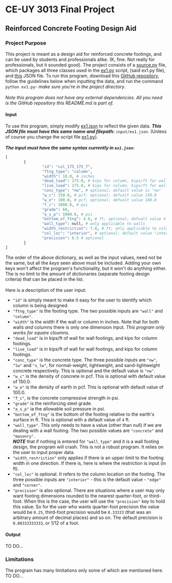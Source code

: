# CE-UY 3013 Final Project

## Reinforced Concrete Footing Design Aid

### Project Purpose

This project is meant as a design aid for reinforced concrete footings, and 
can be used by students and professionals alike. (K, fine. Not really for 
professionals, but it sounded good). The project consists of a 
[source.py](https://github.com/aryeludmir/ceuy3013-final-project--footings/blob/main/source.py)
file, which packages all three classes used in the 
[ex1.py](https://github.com/aryeludmir/ceuy3013-final-project--footings/blob/main/ex1.py)
script, (said ex1.py file), and 
[this](https://github.com/aryeludmir/ceuy3013-final-project--footings/blob/main/input/ex1.json)
JSON file. To run this program, download this
[GitHub repository](https://github.com/aryeludmir/ceuy3013-final-project--footings.git),
follow the guidelines below when inputting the data, and run the command `python ex1.py`-
*make sure you're in the project directory*. 
<br />
<br />
*Note this program does not have any external dependencies. All you need is the
GitHub repository this README.md is part of.*

#### Input
To use this program, simply modify
[ex1.json](https://github.com/aryeludmir/ceuy3013-final-project--footings/blob/main/input/ex1.json)
to reflect the given data. ***This JSON file must have this same name and filepath:*** `input/ex1.json`.
(Unless of course you change the script file
[ex1.py](https://github.com/aryeludmir/ceuy3013-final-project--footings/blob/main/ex1.py)).
<br />
<br />
***The input must have the same syntax currently in `ex1.json`:***
<br />
```python
[
        {
                "id": "col_175_175_7",
                "ftng_type": "column",
                "width": 18.0, # inches
                "dead_load": 175.0, # kips for column, kips/ft for walls
                "live_load": 175.0, # kips for column, kips/ft for walls
                "conc_type": "nw", # optional; default value is "nw"
                "w_c": 150.0, # pcf; optional; defualt value 150.0
                "w_e": 100.0, # pcf; optional; defualt value 100.0
                "f_c": 3000.0, # psi
                "grade": 60,
                "a_s_p": 5000.0, # psi
                "bottom_of_ftng": 4.0, # ft; optional; defualt value 4
                "wall_type": null, # only applicable to walls
                "width_restriction": 7.0, # ft; only applicable to columns
                "col_loc": "interior", # optional; default value "interior"
                "precision": 0.5 # optional
        }
]
```
The order of the above dictionary, as well as the input values, need not 
be the same, but all the *keys* seen above must be included. Adding your
own keys won't affect the program's functionality, but it won't do anything either.
The is no limit to the amount of dictionaries (separate footing design criteria) 
that can be placed in the list.
<br />
<br />
Here is a description of the user input:
<br />
* `"id"` is simply meant to make it easy for the user to identify
which column is being designed.
* `"ftng_type"` is the footing type. The two possible inputs are
`"wall"` and `"column"`.
* `"width"` is the width if the wall or column in inches. Note that
for both walls *and* columns there is only one dimension input. *This
program only works for square cloumns*.
* `"dead_load"` is in kips/ft of wall for wall footings, and kips for 
 column footings.
* `"live_load"` is in kips/ft of wall for wall footings, and kips for 
column footings.
* `"conc_type"` is the concrete type. The three possible inputs are 
`"nw"`, `"lw"` and `"s_lw"`, for normal-weight, lightweight, and sand-lightweight
concrete respectively. This is optional and the default value is `"nw"`.
* `"w_c"` is the density of concrete in pcf. This is optional with default 
 value of 150.0.
* `"w_e"` is the density of earth in pcf. This is optional with default 
 value of 100.0.
* `"f_c"`, is the concrete compressive strength in psi.
* `"grade"` is the reinforcing steel grade.
* `"a_s_p"` ia the allowable soil pressure in psi.
* `"bottom_of_ftng"` is the bottom of the footing relative to 
the earth's surface in ft. This is optional with a default value of `4` ft.
* `"wall_type"`. This only needs to have a value (other than null) if we are 
dealing with a wall footing. The two possible values are `"concrete"` and `"masonry"`.
<br />***NOTE*** that if nothing is entered for `"wall_type"` and it is a wall
footing design, the program will crash. This is not a robust program. It relies
on the user to input proper data.
* `"width_restriction"` only applies if there is an upper limit to the footing width 
in one direction. If there is, here is where the restriction is input (in ft).
* `"col_loc"` is optional. It refers to the column location on the footing. The three 
possible inputs are `"interior"` - this is the default value - `"edge"` and `"corner"`.
* `"precision"` is also optional. There are situations where a user may only 
 want footing dimensions rounded to the nearest quarter-foot, or third-foot. 
 When this is the case, the user will use the `"precision"` key to hold this value.
 So for the user who wants quarter-foot precision the value would be `0.25`, third-foot precision
 would be `0.33333` (that was an arbitrary amount of decimal places) and so on. The
 default precision is `0.08333333333`, or 1/12 of a foot.

#### Output
TO DO...
### Limitations
The program has many limitations only some of which are mentioned here.
TO DO...

